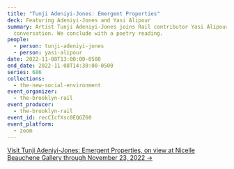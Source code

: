```yaml
---
title: "Tunji Adeniyi-Jones: Emergent Properties"
deck: Featuring Adeniyi-Jones and Yasi Alipour
summary: Artist Tunji Adeniyi-Jones joins Rail contributor Yasi Alipour for a
  conversation. We conclude with a poetry reading.
people:
  - person: tunji-adeniyi-jones
  - person: yasi-alipour
date: 2022-11-08T13:00:00-0500
end_date: 2022-11-08T14:30:00-0500
series: 686
collections:
  - the-new-social-environment
event_organizer:
  - the-brooklyn-rail
event_producer:
  - the-brooklyn-rail
event_id: recCIcfXsc0EQGZ60
event_platform:
  - zoom
---
```

[V﻿isit Tunji Adeniyi-Jones: Emergent Properties, on view at Nicelle Beauchene Gallery through November 23, 2022 →](https://nicellebeauchene.com/exhibitions/tunji-adeniyi-jones-4/)
